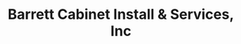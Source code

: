 ---
title: "Barrett Cabinet Install & Services, Inc"
url: /portland/barrett-cabinet-install-and-services-inc/
shop: kitchen
---